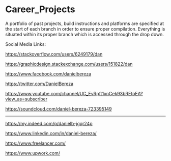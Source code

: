 # Career_Projects
A portfolio of past projects, build instructions and platforms are specified at the start of each branch in order to ensure proper compilation.  Everything is situated within its proper branch which is accessed through the drop down.   


Social Media Links: 

https://stackoverflow.com/users/6249179/dan

https://graphicdesign.stackexchange.com/users/151822/dan

https://www.facebook.com/danielbereza

https://twitter.com/DanielBereza

https://www.youtube.com/channel/UC_EvRpft1xnCek93bREtoEA?view_as=subscriber

https://soundcloud.com/daniel-bereza-723395149

<hr>

https://my.indeed.com/p/danielb-jgqr24p

https://www.linkedin.com/in/daniel-bereza/

https://www.freelancer.com/

https://www.upwork.com/


